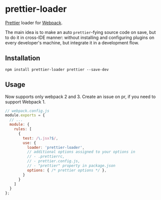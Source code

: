 # prettier-loader

[Prettier](https://github.com/prettier/prettier) loader for [Webpack](https://github.com/webpack/webpack).

The main idea is to make an auto `prettier`-fying source code on save, but to do it in cross-IDE manner: without installing and configuring plugins on every developer's machine, but integrate it in a development flow.

## Installation

```
npm install prettier-loader prettier --save-dev
```

## Usage

Now supports only webpack 2 and 3.
Create an issue on pr, if you need to support Webpack 1.

```js
// webpack.config.js
module.exports = {
  // ...
  module: {
    rules: [
      {
        test: /\.jsx?$/,
        use: {
          loader: 'prettier-loader',
          // additional options assigned to your options in
          // - .prettierrc,
          // - prettier.config.js,
          // - "prettier" property in package.json
          options: { /* prettier options */ },
        }
      }
    ]
  }
};
```
